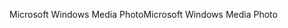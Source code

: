 <span data-ttu-id="66a20-101">Microsoft Windows Media Photo</span><span class="sxs-lookup"><span data-stu-id="66a20-101">Microsoft Windows Media Photo</span></span>